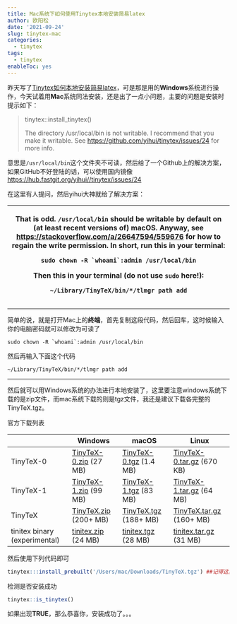 ```yaml
---
title: Mac系统下如何使用Tinytex本地安装简易latex
author: 欧阳松
date: '2021-09-24'
slug: tinytex-mac
categories:
  - tinytex
tags:
  - tinytex
enableToc: yes
---
```


昨天写了[Tinytex如何本地安装简易latex](/zh/course/tinytex/)，可是那是用的**Windows**系统进行操作，今天试着用**Mac**系统同法安装，还是出了一点小问题，主要的问题是安装时提示如下：

> tinytex::install_tinytex()
>
> The directory /usr/local/bin is not writable. I recommend that you make it writable. See <https://github.com/yihui/tinytex/issues/24> for more info.

意思是`/usr/local/bin`这个文件夹不可读，然后给了一个Github上的解决方案，如果GitHub不好登陆的话，可以使用国内镜像<https://hub.fastgit.org/yihui//tinytex/issues/24>

在这里有人提问，然后yihui大神就给了解决方案：


<table><thead><tr class="header"><th><p>That is odd. <code>/usr/local/bin</code> should be writable by default on (at least recent versions of) macOS. Anyway, see <a href="https://stackoverflow.com/a/26647594/559676">https://stackoverflow.com/a/26647594/559676</a> for how to regain the write permission. In short, run this in your terminal:</p><pre><code>sudo chown -R `whoami`:admin /usr/local/bin</code></pre><p>Then this in your terminal (<strong>do not</strong> use <code>sudo</code> here!):</p><pre><code>~/Library/TinyTeX/bin/*/tlmgr path add</code></pre></th></tr></thead><tbody></tbody></table>


------------------------------------------------------------------------

简单的说，就是打开Mac上的**终端**，首先复制这段代码，然后回车，这时候输入你的电脑密码就可以修改为可读了

```         
sudo chown -R `whoami`:admin /usr/local/bin
```

然后再输入下面这个代码

```         
~/Library/TinyTeX/bin/*/tlmgr path add
```

------------------------------------------------------------------------

然后就可以用Windows系统的办法进行本地安装了，这里要注意windows系统下载的是zip文件，而mac系统下载的则是tgz文件，我还是建议下载各完整的TinyTeX.tgz。

官方下载列表

|                               | **Windows**                                                      | **macOS**                                                         | **Linux**                                                               |
|----------------|------------------|------------------|--------------------|
| TinyTeX-0                     | [TinyTeX-0.zip](https://yihui.org/tinytex/TinyTeX-0.zip) (27 MB) | [TinyTeX-0.tgz](https://yihui.org/tinytex/TinyTeX-0.tgz) (1.4 MB) | [TinyTeX-0.tar.gz](https://yihui.org/tinytex/TinyTeX-0.tar.gz) (670 KB) |
| TinyTeX-1                     | [TinyTeX-1.zip](https://yihui.org/tinytex/TinyTeX-1.zip) (99 MB) | [TinyTeX-1.tgz](https://yihui.org/tinytex/TinyTeX-1.tgz) (83 MB)  | [TinyTeX-1.tar.gz](https://yihui.org/tinytex/TinyTeX-1.tar.gz) (64 MB)  |
| TinyTeX                       | [TinyTeX.zip](https://yihui.org/tinytex/TinyTeX.zip) (200+ MB)   | [TinyTeX.tgz](https://yihui.org/tinytex/TinyTeX.tgz) (188+ MB)    | [TinyTeX.tar.gz](https://yihui.org/tinytex/TinyTeX.tar.gz) (160+ MB)    |
| tinitex binary (experimental) | [tinitex.zip](https://yihui.org/tinytex/tinitex.zip) (24 MB)     | [tinitex.tgz](https://yihui.org/tinytex/tinitex.tgz) (28 MB)      | [tinitex.tar.gz](https://yihui.org/tinytex/tinitex.tar.gz) (31 MB)      |

然后使用下列代码即可

``` r
tinytex:::install_prebuilt('/Users/mac/Downloads/TinyTeX.tgz') ##记得这里是三个:
```

检测是否安装成功

``` r
tinytex::is_tinytex()
```

如果出现**TRUE**，那么恭喜你，安装成功了。。。
